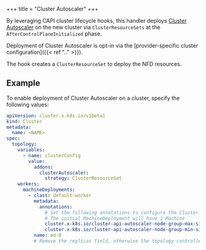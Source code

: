 +++
title = "Cluster Autoscaler"
+++

By leveraging CAPI cluster lifecycle hooks, this handler deploys [Cluster Autoscaler][cluster-autoscaler]
on the new cluster via `ClusterResourceSets` at the `AfterControlPlaneInitialized` phase.

Deployment of Cluster Autoscaler is opt-in via the  [provider-specific cluster configuration]({{< ref ".." >}}).

The hook creates a `ClusterResourceSet` to deploy the NFD resources.

## Example

To enable deployment of Cluster Autoscaler on a cluster, specify the following values:

```yaml
apiVersion: cluster.x-k8s.io/v1beta1
kind: Cluster
metadata:
  name: <NAME>
spec:
  topology:
    variables:
      - name: clusterConfig
        value:
          addons:
            clusterAutoscaler:
              strategy: ClusterResourceSet
    workers:
      machineDeployments:
        - class: default-worker
          metadata:
            annotations:
              # Set the following annotations to configure the Cluster Autoscaler
              # The initial MachineDeployment will have 1 Machine
              cluster.x-k8s.io/cluster-api-autoscaler-node-group-max-size: "3"
              cluster.x-k8s.io/cluster-api-autoscaler-node-group-min-size: "1"
          name: md-0
          # Remove the replicas field, otherwise the topology controller will revert back the aytoscaler's changes
```

[cluster-autoscaler]: https://github.com/kubernetes/autoscaler/tree/master/cluster-autoscaler/cloudprovider/clusterapi
